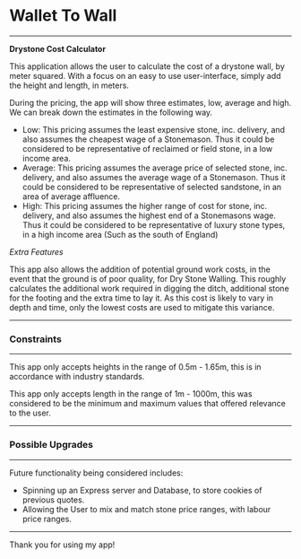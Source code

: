 # Wallet To Wall
---

**Drystone Cost Calculator**

This application allows the user to calculate the cost of a drystone wall, by meter squared. With a focus on an easy to use user-interface, simply add the height and length, in meters.

During the pricing, the app will show three estimates, low, average and high. We can break down the estimates in the following way. 

- Low: This pricing assumes the least expensive stone, inc. delivery, and also assumes the cheapest wage of a Stonemason. Thus it could be considered to be representative of reclaimed or field stone, in a low income area.
- Average: This pricing assumes the average price of selected stone, inc. delivery, and also assumes the average wage of a Stonemason. Thus it could be considered to be representative of selected sandstone, in an area of average affluence.
- High: This pricing assumes the higher range of cost for stone, inc. delivery, and also assumes the highest end of a Stonemasons wage. Thus it could be considered to be representative of luxury stone types, in a high income area (Such as the south of England)

*Extra Features*

This app also allows the addition of potential ground work costs, in the event that the ground is of poor quality, for Dry Stone Walling. This roughly calculates the additional work required in digging the ditch, additional stone for the footing and the extra time to lay it. As this cost is likely to vary in depth and time, only the lowest costs are used to mitigate this variance.  

---

### Constraints
---

This app only accepts heights in the range of 0.5m - 1.65m, this is in accordance with industry standards.

This app only accepts length in the range of 1m - 1000m, this was considered to be the minimum and maximum values that offered relevance to the user. 

---

### Possible Upgrades
---

Future functionality being considered includes:

- Spinning up an Express server and Database, to store cookies of previous quotes.
- Allowing the User to mix and match stone price ranges, with labour price ranges.

---

Thank you for using my app! 
